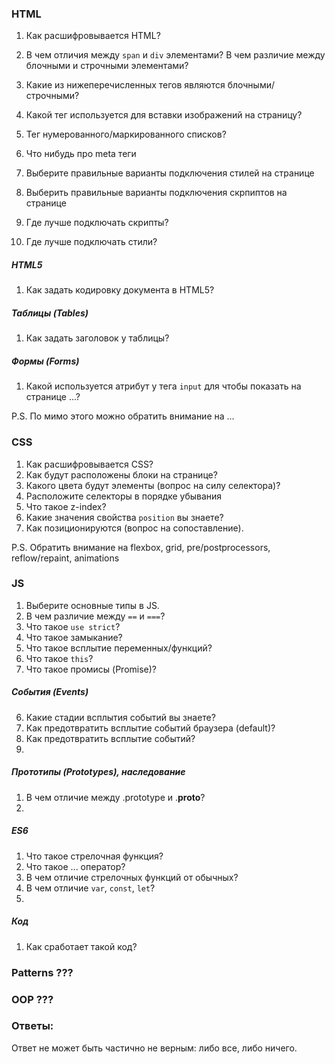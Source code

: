 ### HTML
1. Как расшифровывается HTML?

1. В чем отличия между `span` и `div` элементами? В чем различие между блочными и строчными элементами?
2. Какие из нижеперечисленных тегов являются блочными/строчными?
3. Какой тег используется для вставки изображений на страницу?
4. Тег нумерованного/маркированного списков?
5. Что нибудь про meta теги
6. Выберите правильные варианты подключения стилей на странице
7. Выберить правильные варианты подключения скрпиптов на странице
8. Где лучше подключать скрипты? 
9. Где лучше подключать стили?

##### HTML5
1. Как задать кодировку документа в HTML5?

##### Таблицы (Tables)
1. Как задать заголовок у таблицы?

##### Формы (Forms)
1. Какой используется атрибут у тега `input` для чтобы показать на странице ...?

P.S. По мимо этого можно обратить внимание на ...

### CSS
1. Как расшифровывается CSS?
2. Как будут расположены блоки на странице?
3. Какого цвета будут элементы (вопрос на силу селектора)?
4. Расположите селекторы в порядке убывания
5. Что такое z-index?
6. Какие значения свойства `position` вы знаете?
7. Как позиционируются (вопрос на сопоставление).

P.S. Обратить внимание на flexbox, grid, pre/postprocessors, reflow/repaint, animations

### JS
1. Выберите основные типы в JS.
2. В чем различие между `==` и `===`?
3. Что такое `use strict`?
4. Что такое замыкание?
5. Что такое всплытие переменных/функций?
6. Что такое `this`?
7. Что такое промисы (Promise)?

##### События (Events)
6. Какие стадии всплытия событий вы знаете?
7. Как предотвратить всплытие событий браузера (default)?
8. Как предотвратить всплытие событий?
9. 

##### Прототипы (Prototypes), наследование 
1. В чем отличие между .prototype и .__proto__?
2.

##### ES6
1. Что такое стрелочная функция?
2. Что такое ... оператор?
3. В чем отличие стрелочных функций от обычных?
4. В чем отличие `var`, `const`, `let`?
5.

##### Код
1. Как сработает такой код?

### Patterns ???
### OOP ???

### Ответы:
Ответ не может быть частично не верным: либо все, либо ничего.
